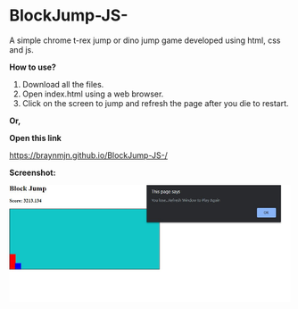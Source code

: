 # BlockJump-JS-

A simple chrome t-rex jump or dino jump game developed using html, css and js. 

**How to use?**

1. Download all the files.
2. Open index.html using a web browser. 
3. Click on the screen to jump and refresh the page after you die to restart.

**Or,**

**Open this link**

https://braynmjn.github.io/BlockJump-JS-/

**Screenshot:**

![Screenshot](Screenshot.jpg)
